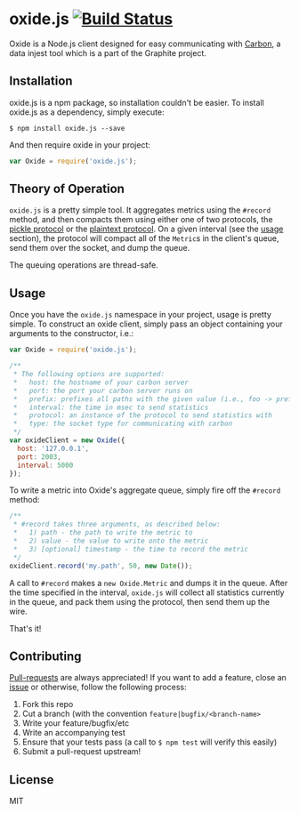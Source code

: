 # oxide.js [![Build Status](https://travis-ci.org/MCProHosting/oxide.svg)](https://travis-ci.org/MCProHosting/oxide)

Oxide is a Node.js client designed for easy communicating with [Carbon](https://github.com/graphite-project/carbon), a data injest tool which is a part of the Graphite project.

## Installation

oxide.js is a npm package, so installation couldn't be easier.  To install oxide.js as a dependency, simply execute:

```shell
$ npm install oxide.js --save
```

And then require oxide in your project:

```js
var Oxide = require('oxide.js');
```

## Theory of Operation

`oxide.js` is a pretty simple tool.  It aggregates metrics using the `#record` method, and then compacts them using either one of two protocols, the [pickle protocol](http://graphite.readthedocs.org/en/latest/feeding-carbon.html#the-pickle-protocol) or the [plaintext protocol](http://graphite.readthedocs.org/en/latest/feeding-carbon.html#the-plaintext-protocol).  On a given interval (see the [usage](#usage) section), the protocol will compact all of the `Metric`s in the client's queue, send them over the socket, and dump the queue.

The queuing operations are thread-safe.

## Usage

Once you have the `oxide.js` namespace in your project, usage is pretty simple.  To construct an oxide client, simply pass an object containing your arguments to the constructor, i.e.:

```js
var Oxide = require('oxide.js');

/**
 * The following options are supported:
 *   host: the hostname of your carbon server
 *   port: the port your carbon server runs on
 *   prefix: prefixes all paths with the given value (i.e., foo -> prefix.foo)
 *   interval: the time in msec to send statistics
 *   protocol: an instance of the protocol to send statistics with
 *   type: the socket type for communicating with carbon
 */
var oxideClient = new Oxide({
  host: '127.0.0.1',
  port: 2003,
  interval: 5000
});
```

To write a metric into Oxide's aggregate queue, simply fire off the `#record` method:

```js
/**
 * #record takes three arguments, as described below:
 *   1) path - the path to write the metric to
 *   2) value - the value to write onto the metric
 *   3) [optional] timestamp - the time to record the metric
 */
oxideClient.record('my.path', 50, new Date());
```

A call to `#record` makes a `new Oxide.Metric` and dumps it in the queue.  After the time specified in the interval, `oxide.js` will collect all statistics currently in the queue, and pack them using the protocol, then send them up the wire.

That's it!

## Contributing

[Pull-requests](https://github.com/MCProHosting/oxide/pulls) are always appreciated!  If you want to add a feature, close an [issue](https://github.com/MCProHosting/oxide/issues) or otherwise, follow the following process:

1. Fork this repo
2. Cut a branch (with the convention `feature|bugfix/<branch-name>`
3. Write your feature/bugfix/etc
4. Write an accompanying test
5. Ensure that your tests pass (a call to `$ npm test` will verify this easily)
4. Submit a pull-request upstream!

## License

MIT
